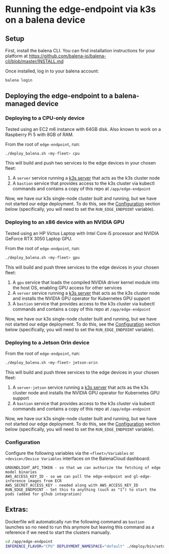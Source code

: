# Running the edge-endpoint via k3s on a balena device

## Setup
First, install the balena CLI. You can find installation instructions for your platform at https://github.com/balena-io/balena-cli/blob/master/INSTALL.md

Once installed, log in to your balena account:
```bash
balena login
```

## Deploying the edge-endpoint to a balena-managed device

### Deploying to a CPU-only device
Tested using an EC2 m6 instance with 64GB disk. Also known to work on a Raspberry Pi 5 with 8GB of RAM.

From the root of `edge-endpoint`, run:
```bash
./deploy_balena.sh <my-fleet> cpu
```

This will build and push two services to the edge devices in your chosen fleet:
1. A `server` service running a [k3s server](https://docs.k3s.io/architecture) that acts as the k3s cluster node
2. A `bastion` service that provides access to the k3s cluster via kubectl commands and contains a copy of this repo at `/app/edge-endpoint`

Now, we have our k3s single-node cluster built and running, but we have not started our edge deployment. To do this,
see the [Configuration](#Configuration) section below (specifically, you will need to set the `RUN_EDGE_ENDPOINT` variable).

### Deploying to an x86 device with an NVIDIA GPU
Tested using an HP Victus Laptop with Intel Core i5 processor and NVIDIA GeForce RTX 3050 Laptop GPU.

From the root of `edge-endpoint`, run:
```bash
./deploy_balena.sh <my-fleet> gpu
```

This will build and push three services to the edge devices in your chosen fleet:
1. A `gpu` service that loads the compiled NVIDIA driver kernel module into the host OS, enabling GPU access for other services
2. A `server` service running a [k3s server](https://docs.k3s.io/architecture) that acts as the k3s cluster node and installs the NVIDIA GPU operator for Kubernetes GPU support
3. A `bastion` service that provides access to the k3s cluster via kubectl commands and contains a copy of this repo at `/app/edge-endpoint`

Now, we have our k3s single-node cluster built and running, but we have not started our edge deployment. To do this,
see the [Configuration](#Configuration) section below (specifically, you will need to set the `RUN_EDGE_ENDPOINT` variable).

### Deploying to a Jetson Orin device
From the root of `edge-endpoint`, run:
```bash
./deploy_balena.sh <my-fleet> jetson-orin
```

This will build and push three services to the edge devices in your chosen fleet:
1. A `server-jetson` service running a [k3s server](https://docs.k3s.io/architecture) that acts as the k3s cluster node and installs the NVIDIA GPU operator for Kubernetes GPU support
2. A `bastion` service that provides access to the k3s cluster via kubectl commands and contains a copy of this repo at `/app/edge-endpoint`

Now, we have our k3s single-node cluster built and running, but we have not started our edge deployment. To do this,
see the [Configuration](#Configuration) section below (specifically, you will need to set the `RUN_EDGE_ENDPOINT` variable).

### Configuration
Configure the following variables via the `<fleet>/Variables` or `<device>/Device Variables` interfaces on the BalenaCloud dashboard:
```
GROUNDLIGHT_API_TOKEN - so that we can authorize the fetching of edge model binaries
AWS_ACCESS_KEY_ID - so we can pull the edge-endpoint and gl-edge-inference images from ECR
AWS_SECRET_ACCESS_KEY - needed along with AWS_ACCESS_KEY_ID
RUN_EDGE_ENDPOINT - Set this to anything (such as "1") to start the pods (added for glhub integration)
```

## Extras:
Dockerfile will automatically run the following command as `bastion` launches so no need to run this anymore but leaving this command as a reference if we need to start the clusters manually.

```bash
cd /app/edge-endpoint
INFERENCE_FLAVOR="CPU" DEPLOYMENT_NAMESPACE="default" ./deploy/bin/setup-ee.sh
```
